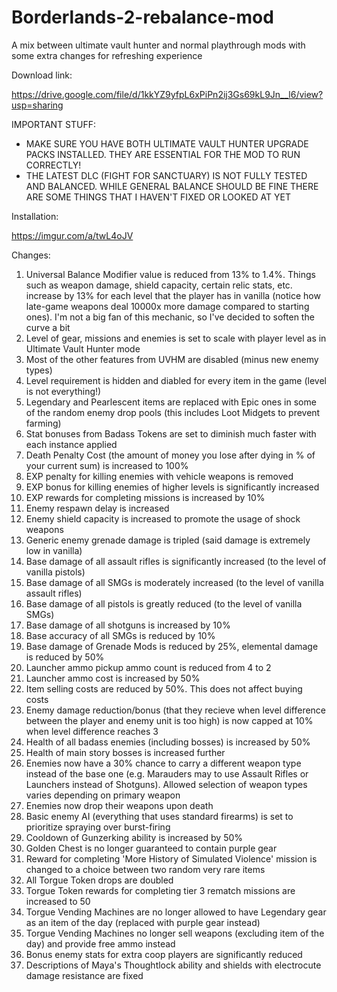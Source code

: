 # Borderlands-2-rebalance-mod
A mix between ultimate vault hunter and normal playthrough mods with some extra changes for refreshing experience

Download link:

https://drive.google.com/file/d/1kkYZ9yfpL6xPiPn2ij3Gs69kL9Jn__l6/view?usp=sharing

IMPORTANT STUFF:

* MAKE SURE YOU HAVE BOTH ULTIMATE VAULT HUNTER UPGRADE PACKS INSTALLED. THEY ARE ESSENTIAL FOR THE MOD TO RUN CORRECTLY!
* THE LATEST DLC (FIGHT FOR SANCTUARY) IS NOT FULLY TESTED AND BALANCED. WHILE GENERAL BALANCE SHOULD BE FINE THERE ARE SOME THINGS THAT I HAVEN'T FIXED OR LOOKED AT YET

Installation:

https://imgur.com/a/twL4oJV

Changes:

1. Universal Balance Modifier value is reduced from 13% to 1.4%. Things such as weapon damage, shield capacity, certain relic stats, etc. increase by 13% for each level that the player has in vanilla (notice how late-game weapons deal 10000x more damage compared to starting ones). I'm not a big fan of this mechanic, so I've decided to soften the curve a bit
2. Level of gear, missions and enemies is set to scale with player level as in Ultimate Vault Hunter mode
3. Most of the other features from UVHM are disabled (minus new enemy types)
4. Level requirement is hidden and diabled for every item in the game (level is not everything!)
5. Legendary and Pearlescent items are replaced with Epic ones in some of the random enemy drop pools (this includes Loot Midgets to prevent farming)
6. Stat bonuses from Badass Tokens are set to diminish much faster with each instance applied
7. Death Penalty Cost (the amount of money you lose after dying in % of your current sum) is increased to 100%
8. EXP penalty for killing enemies with vehicle weapons is removed
9. EXP bonus for killing enemies of higher levels is significantly increased
10. EXP rewards for completing missions is increased by 10%
11. Enemy respawn delay is increased
12. Enemy shield capacity is increased to promote the usage of shock weapons
13. Generic enemy grenade damage is tripled (said damage is extremely low in vanilla)
14. Base damage of all assault rifles is significantly increased (to the level of vanilla pistols)
15. Base damage of all SMGs is moderately increased (to the level of vanilla assault rifles)
16. Base damage of all pistols is greatly reduced (to the level of vanilla SMGs)
17. Base damage of all shotguns is increased by 10%
18. Base accuracy of all SMGs is reduced by 10%
19. Base damage of Grenade Mods is reduced by 25%, elemental damage is reduced by 50%
20. Launcher ammo pickup ammo count is reduced from 4 to 2
21. Launcher ammo cost is increased by 50%
22. Item selling costs are reduced by 50%. This does not affect buying costs
23. Enemy damage reduction/bonus (that they recieve when level difference between the player and enemy unit is too high) is now capped at 10% when level difference reaches 3
24. Health of all badass enemies (including bosses) is increased by 50%
25. Health of main story bosses is increased further 
26. Enemies now have a 30% chance to carry a different weapon type instead of the base one (e.g. Marauders may to use Assault Rifles or Launchers instead of Shotguns). Allowed selection of weapon types varies depending on primary weapon
27. Enemies now drop their weapons upon death
28. Basic enemy AI (everything that uses standard firearms) is set to prioritize spraying over burst-firing
29. Cooldown of Gunzerking ability is increased by 50%
30. Golden Chest is no longer guaranteed to contain purple gear
31. Reward for completing 'More History of Simulated Violence' mission is changed to a choice between two random very rare items
32. All Torgue Token drops are doubled
33. Torgue Token rewards for completing tier 3 rematch missions are increased to 50
34. Torgue Vending Machines are no longer allowed to have Legendary gear as an item of the day (replaced with purple gear instead)
35. Torgue Vending Machines no longer sell weapons (excluding item of the day) and provide free ammo instead
36. Bonus enemy stats for extra coop players are significantly reduced
37. Descriptions of Maya's Thoughtlock ability and shields with electrocute damage resistance are fixed

